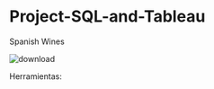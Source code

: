 # Project-SQL-and-Tableau

Spanish Wines


![download](https://github.com/19972024/Project-SQL-and-Tableau/assets/156945446/2641d28d-7526-4686-9bb2-dbea8c318a6e)



Herramientas:
